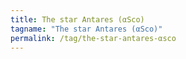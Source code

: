 ```yaml
---
title: The star Antares (αSco)
tagname: "The star Antares (αSco)"
permalink: /tag/the-star-antares-αsco
---
```

